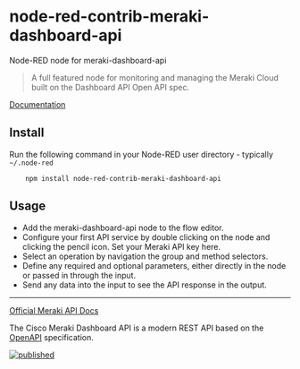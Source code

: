 node-red-contrib-meraki-dashboard-api
=====================

Node-RED node for meraki-dashboard-api

> A full featured node for monitoring and managing the Meraki Cloud built on the Dashboard API Open API spec.

[Documentation](https://dexterlabora.github.io/node-red-contrib-meraki-dashboard-api/)

Install
-------

Run the following command in your Node-RED user directory - typically `~/.node-red`
        
        npm install node-red-contrib-meraki-dashboard-api


Usage
-------
* Add the meraki-dashboard-api node to the flow editor.
* Configure your first API service by double clicking on the node and clicking the pencil icon. Set your Meraki API key here. 
* Select an operation by navigation the group and method selectors.
* Define any required and optional parameters, either directly in the node or passed in through the input. 
* Send any data into the input to see the API response in the output. 


-------     
[Official Meraki API Docs](https://create.meraki.io/api)

The Cisco Meraki Dashboard API is a modern REST API based on the [OpenAPI](https://swagger.io/docs/specification/about/) specification.




[![published](https://static.production.devnetcloud.com/codeexchange/assets/images/devnet-published.svg)](https://developer.cisco.com/codeexchange/github/repo/dexterlabora/node-red-contrib-meraki-dashboard-api)


